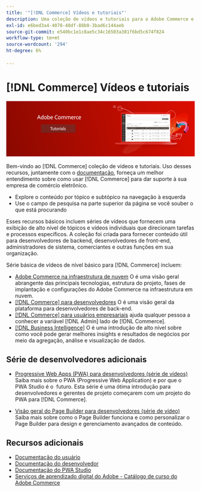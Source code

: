```yaml
---
title: '"[!DNL Commerce] Vídeos e tutoriais"'
description: Uma coleção de vídeos e tutoriais para o Adobe Commerce e para o Magento Open Source
exl-id: e6bed3a4-4078-40df-88b0-3bad6c144aeb
source-git-commit: e540bc1e1c8ae5c34c16503a381f6bd5c674f824
workflow-type: tm+mt
source-wordcount: '294'
ht-degree: 6%

---
```


# [!DNL Commerce] Vídeos e tutoriais

![](./assets/banner.png)

Bem-vindo ao [!DNL Commerce] coleção de vídeos e tutoriais. Uso desses recursos, juntamente com o [documentação](https://experienceleague.adobe.com/docs/commerce.html), forneça um melhor entendimento sobre como usar [!DNL Commerce] para dar suporte à sua empresa de comércio eletrônico.

- Explore o conteúdo por tópico e subtópico na navegação à esquerda
- Use o campo de pesquisa na parte superior da página se você souber o que está procurando

Esses recursos básicos incluem séries de vídeos que fornecem uma exibição de alto nível de tópicos e vídeos individuais que direcionam tarefas e processos específicos. A coleção foi criada para fornecer conteúdo útil para desenvolvedores de backend, desenvolvedores de front-end, administradores de sistema, comerciantes e outras funções em sua organização.

Série básica de vídeos de nível básico para [!DNL Commerce] incluem:

- [Adobe Commerce na infraestrutura de nuvem](./cloud/1-overview.md) O é uma visão geral abrangente das principais tecnologias, estrutura do projeto, fases de implantação e configurações do Adobe Commerce na infraestrutura em nuvem.
- [[!DNL Commerce] para desenvolvedores](./developer/backend-1-1-overview.md) O é uma visão geral da plataforma para desenvolvedores de back-end.
- [[!DNL Commerce] para usuários empresariais](./merchant/introduction/1-1-menus.md) ajuda qualquer pessoa a conhecer a variável [!DNL Admin] lado de [!DNL Commerce].
- [[!DNL Business Intelligence]](./merchant/business-intelligence/1-overview.md) O é uma introdução de alto nível sobre como você pode gerar melhores insights e resultados de negócios por meio da agregação, análise e visualização de dados.

## Série de desenvolvedores adicionais

- [Progressive Web Apps (PWA) para desenvolvedores (série de vídeos)](./pwa/introduction/1-overview.md) Saiba mais sobre o PWA (Progressive Web Application) e por que o PWA Studio é o &#x200B; futuro. Esta série é uma ótima introdução para desenvolvedores e gerentes de projeto começarem com um projeto do PWA para [!DNL Commerce].

- [Visão geral do Page Builder para desenvolvedores (série de vídeo)](./developer/page-builder/1-intro-case-studies.md) Saiba mais sobre como o Page Builder funciona e como personalizar o Page Builder para design e gerenciamento avançados de conteúdo.

<!--
- **[Security planning for [!DNL Commerce] (video series)](./security/summit-security/1-summit-security.md)**
    <br>
    *How the e-commerce threat landscape is changing. The importance of security for the customer running an e-commerce application and specific processes and practices for securing Magento*
-->

## Recursos adicionais

- [Documentação do usuário](https://docs.magento.com/)
- [Documentação do desenvolvedor](https://devdocs.magento.com/)
- [Documentação do PWA Studio](https://developer.adobe.com/commerce/pwa-studio/)
- [Serviços de aprendizado digital do Adobe - Catálogo de curso do Adobe Commerce](https://learning.adobe.com/catalog.html?solution=Adobe%20Commerce)
